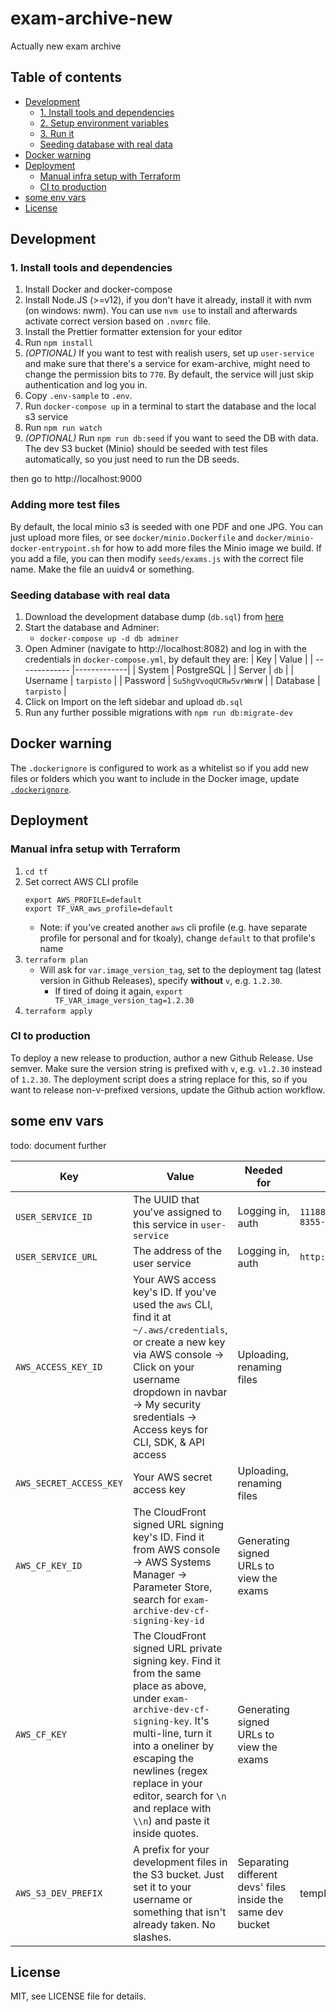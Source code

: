 # exam-archive-new

Actually new exam archive

## Table of contents

- [Development](#development)
  - [1. Install tools and dependencies](#1-install-tools-and-dependencies)
  - [2. Setup environment variables](#2-setup-environment-variables)
  - [3. Run it](#3-run-it)
  - [Seeding database with real data](#seeding-database-with-real-data)
- [Docker warning](#docker-warning)
- [Deployment](#deployment)
  - [Manual infra setup with Terraform](#manual-infra-setup-with-terraform)
  - [CI to production](#ci-to-production)
- [some env vars](#some-env-vars)
- [License](#license)

## Development

### 1. Install tools and dependencies

1. Install Docker and docker-compose
2. Install Node.JS (>=v12), if you don't have it already, install it with nvm (on windows: nwm). You can use `nvm use` to install and afterwards activate correct version based on `.nvmrc` file.
3. Install the Prettier formatter extension for your editor
4. Run `npm install`
5. _(OPTIONAL)_ If you want to test with realish users, set up `user-service` and make sure that there's a service for exam-archive, might need to change the permission bits to `770`. By default, the service will just skip authentication and log you in.
6. Copy `.env-sample` to `.env`.
7. Run `docker-compose up` in a terminal to start the database and the local s3 service
8. Run `npm run watch`
9. _(OPTIONAL)_ Run `npm run db:seed` if you want to seed the DB with data. The dev S3 bucket (Minio) should be seeded with test files automatically, so you just need to run the DB seeds.

then go to http://localhost:9000

### Adding more test files

By default, the local minio s3 is seeded with one PDF and one JPG. You can just upload more files, or see `docker/minio.Dockerfile` and `docker/minio-docker-entrypoint.sh` for how to add more files the Minio image we build. If you add a file, you can then modify `seeds/exams.js` with the correct file name. Make the file an uuidv4 or something.

### Seeding database with real data

1. Download the development database dump (`db.sql`) from [here](https://github.com/TKOaly/exam-archive-dev-db-dump)
2. Start the database and Adminer:
   - `docker-compose up -d db adminer`
3. Open Adminer (navigate to http://localhost:8082) and log in with the credentials in `docker-compose.yml`, by default they are:
   | Key | Value |
   | ------------- |-------------|
   | System | PostgreSQL |
   | Server | `db` |
   | Username | `tarpisto` |
   | Password | `Su5hgVvoqUCRw5vrWmrW` |
   | Database | `tarpisto` |
4. Click on Import on the left sidebar and upload `db.sql`
5. Run any further possible migrations with `npm run db:migrate-dev`

## Docker warning

The `.dockerignore` is configured to work as a whitelist so if you add new files or folders which you want to include in the Docker image, update [`.dockerignore`](https://github.com/TKOaly/exam-archive-new/blob/master/.dockerignore).

## Deployment

### Manual infra setup with Terraform

1. `cd tf`
2. Set correct AWS CLI profile
   ```
   export AWS_PROFILE=default
   export TF_VAR_aws_profile=default
   ```
   - Note: if you've created another `aws` cli profile (e.g. have separate profile for personal and for tkoaly), change `default` to that profile's name
3. `terraform plan`
   - Will ask for `var.image_version_tag`, set to the deployment tag (latest version in Github Releases), specify **without** `v`, e.g. `1.2.30`.
     - If tired of doing it again, `export TF_VAR_image_version_tag=1.2.30`
4. `terraform apply`

### CI to production

To deploy a new release to production, author a new Github Release. Use semver. Make sure the version string is prefixed with `v`, e.g. `v1.2.30` instead of `1.2.30`. The deployment script does a string replace for this, so if you want to release non-v-prefixed versions, update the Github action workflow.

## some env vars

todo: document further

| Key                     | Value                                                                                                                                                                                                                                                                                              | Needed for                                                  | Example                                |
| ----------------------- | -------------------------------------------------------------------------------------------------------------------------------------------------------------------------------------------------------------------------------------------------------------------------------------------------- | ----------------------------------------------------------- | -------------------------------------- |
| `USER_SERVICE_ID`       | The UUID that you've assigned to this service in `user-service`                                                                                                                                                                                                                                    | Logging in, auth                                            | `11188b9c-9534-4faf-8355-60973b720647` |
| `USER_SERVICE_URL`      | The address of the user service                                                                                                                                                                                                                                                                    | Logging in, auth                                            | `http://localhost:8080`                |
| `AWS_ACCESS_KEY_ID`     | Your AWS access key's ID. If you've used the `aws` CLI, find it at `~/.aws/credentials`, or create a new key via AWS console -> Click on your username dropdown in navbar -> My security sredentials -> Access keys for CLI, SDK, & API access                                                     | Uploading, renaming files                                   |                                        |
| `AWS_SECRET_ACCESS_KEY` | Your AWS secret access key                                                                                                                                                                                                                                                                         | Uploading, renaming files                                   |                                        |
| `AWS_CF_KEY_ID`         | The CloudFront signed URL signing key's ID. Find it from AWS console -> AWS Systems Manager -> Parameter Store, search for `exam-archive-dev-cf-signing-key-id`                                                                                                                                    | Generating signed URLs to view the exams                    |                                        |
| `AWS_CF_KEY`            | The CloudFront signed URL private signing key. Find it from the same place as above, under `exam-archive-dev-cf-signing-key`. It's multi-line, turn it into a oneliner by escaping the newlines (regex replace in your editor, search for `\n` and replace with `\\n`) and paste it inside quotes. | Generating signed URLs to view the exams                    |                                        |
| `AWS_S3_DEV_PREFIX`     | A prefix for your development files in the S3 bucket. Just set it to your username or something that isn't already taken. No slashes.                                                                                                                                                              | Separating different devs' files inside the same dev bucket | template                               |

## License

MIT, see LICENSE file for details.
